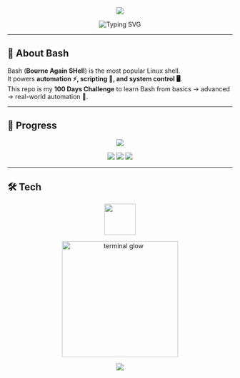 <!-- ====== 100 Days of Bash — Minimal Dark Neon ====== -->

<p align="center">
  <img src="https://capsule-render.vercel.app/api?type=waving&height=200&text=🐚%20100%20Days%20of%20Bash&fontAlign=50&fontAlignY=40&color=0:0f0f0f,100:00ffaa&fontColor=ffffff&animation=twinkling" />
</p>

<p align="center">
  <img src="https://readme-typing-svg.herokuapp.com?font=Fira+Code&size=22&duration=3000&pause=1200&color=00FFAA&center=true&vCenter=true&width=620&lines=Automate.+Learn.+Repeat.;100+Days+Challenge;Linux+%7C+Bash+%7C+Automation" alt="Typing SVG" />
</p>

---

## 🐚 About Bash
Bash (**Bourne Again SHell**) is the most popular Linux shell.  
It powers **automation ⚡, scripting 📝, and system control 🖥️**.  
This repo is my **100 Days Challenge** to learn Bash from basics → advanced → real-world automation 🚀.  

---

## 📅 Progress
<p align="center">
  <img src="https://progress-bar.dev/50/?scale=100&title=Progress&width=520&color=00FFAA&suffix=%20Days" />
</p>

<p align="center">
  <img src="https://img.shields.io/badge/Day%2010-✓-0f0f0f?style=for-the-badge&logo=starship&logoColor=00FFAA" />
  <img src="https://img.shields.io/badge/Day%2050-✓-0f0f0f?style=for-the-badge&logo=fire&logoColor=00FFAA" />
  <img src="https://img.shields.io/badge/Day%20100-🎯-0f0f0f?style=for-the-badge&logo=rocket&logoColor=00FFAA" />
</p>

---

## 🛠️ Tech
<p align="center">
  <img src="https://skillicons.dev/icons?i=bash,linux" height="70" />
</p>

<p align="center">
  <img src="https://media.giphy.com/media/QvpqTCiEcwtvx6wwJK/giphy.gif" width="260" alt="terminal glow" />
</p>

<p align="center">
  <img src="https://capsule-render.vercel.app/api?type=waving&height=120&section=footer&color=0:00ffaa,100:0f0f0f" />
</p>
